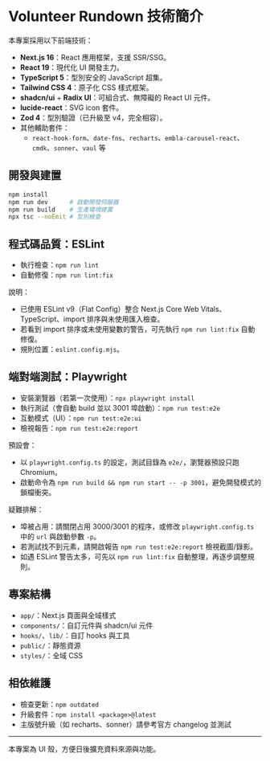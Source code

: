 # Volunteer Rundown 技術簡介

本專案採用以下前端技術：

- **Next.js 16**：React 應用框架，支援 SSR/SSG。
- **React 19**：現代化 UI 開發主力。
- **TypeScript 5**：型別安全的 JavaScript 超集。
- **Tailwind CSS 4**：原子化 CSS 樣式框架。
- **shadcn/ui** + **Radix UI**：可組合式、無障礙的 React UI 元件。
- **lucide-react**：SVG icon 套件。
- **Zod 4**：型別驗證（已升級至 v4，完全相容）。
- 其他輔助套件：
  - `react-hook-form`、`date-fns`、`recharts`、`embla-carousel-react`、`cmdk`、`sonner`、`vaul` 等

## 開發與建置

```bash
npm install
npm run dev      # 啟動開發伺服器
npm run build    # 生產環境建置
npx tsc --noEmit # 型別檢查
```

## 程式碼品質：ESLint

- 執行檢查：`npm run lint`
- 自動修復：`npm run lint:fix`

說明：

- 已使用 ESLint v9（Flat Config）整合 Next.js Core Web Vitals、TypeScript、import 排序與未使用匯入檢查。
- 若看到 import 排序或未使用變數的警告，可先執行 `npm run lint:fix` 自動修復。
- 規則位置：`eslint.config.mjs`。

## 端對端測試：Playwright

- 安裝瀏覽器（若第一次使用）：`npx playwright install`
- 執行測試（會自動 build 並以 3001 埠啟動）：`npm run test:e2e`
- 互動模式（UI）：`npm run test:e2e:ui`
- 檢視報告：`npm run test:e2e:report`

預設會：

- 以 `playwright.config.ts` 的設定，測試目錄為 `e2e/`，瀏覽器預設只跑 Chromium。
- 啟動命令為 `npm run build && npm run start -- -p 3001`，避免開發模式的鎖檔衝突。

疑難排解：

- 埠被占用：請關閉占用 3000/3001 的程序，或修改 `playwright.config.ts` 中的 `url` 與啟動參數 `-p`。
- 若測試找不到元素，請開啟報告 `npm run test:e2e:report` 檢視截圖/錄影。
- 如遇 ESLint 警告太多，可先以 `npm run lint:fix` 自動整理，再逐步調整規則。

## 專案結構

- `app/`：Next.js 頁面與全域樣式
- `components/`：自訂元件與 shadcn/ui 元件
- `hooks/`、`lib/`：自訂 hooks 與工具
- `public/`：靜態資源
- `styles/`：全域 CSS

## 相依維護

- 檢查更新：`npm outdated`
- 升級套件：`npm install <package>@latest`
- 主版號升級（如 recharts、sonner）請參考官方 changelog 並測試

---

本專案為 UI 殼，方便日後擴充資料來源與功能。
